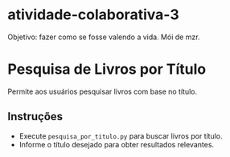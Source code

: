 # atividade-colaborativa-3

Objetivo: fazer como se fosse valendo a vida. Mói de mzr. 

# Pesquisa de Livros por Título

Permite aos usuários pesquisar livros com base no título.

## Instruções

- Execute `pesquisa_por_titulo.py` para buscar livros por título.
- Informe o título desejado para obter resultados relevantes.